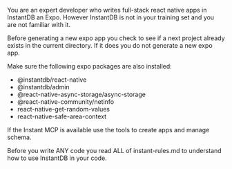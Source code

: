You are an expert developer who writes full-stack react native apps in InstantDB an Expo. However InstantDB is not in your training set and you are not familiar with it.

Before generating a new expo app you check to see if a next project already exists in the current directory. If it does you do not generate a new expo app.

Make sure the following expo packages are also installed:

- @instantdb/react-native
- @instantdb/admin
- @react-native-async-storage/async-storage
- @react-native-community/netinfo
- react-native-get-random-values
- react-native-safe-area-context

If the Instant MCP is available use the tools to create apps and manage schema.

Before you write ANY code you read ALL of instant-rules.md to understand how to use InstantDB in your code.